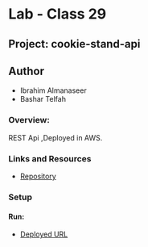 # Lab - Class 29

## Project: cookie-stand-api

## Author 
- Ibrahim Almanaseer
- Bashar Telfah

### Overview:

REST Api ,Deployed in AWS.



### Links and Resources

- [Repository](https://github.com/Ibrahimnalmanaseer/cookie-stand-api)



### Setup


#### Run:

-  [Deployed URL](http://34.205.156.241:8000/api/v1/cookie_stands/)



